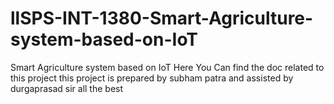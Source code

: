 # llSPS-INT-1380-Smart-Agriculture-system-based-on-IoT
Smart Agriculture system based on IoT
Here You Can find the doc related to this project
this project is prepared by subham patra and assisted by durgaprasad sir
all the best
